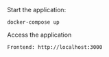 Start the application:
```
docker-compose up
```

Access the application 
```
Frontend: http://localhost:3000
```
